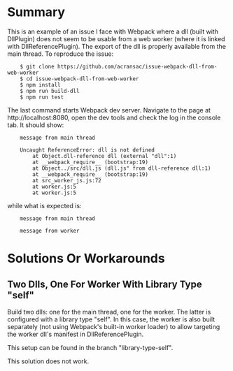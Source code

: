 # Summary
This is an example of an issue I face with Webpack where a dll (built with DllPlugin) does not seem to be usable from a web worker (where it is linked with DllReferencePlugin). The export of the dll is properly available from the main thread.
To reproduce the issue:

```shell
    $ git clone https://github.com/acransac/issue-webpack-dll-from-web-worker
    $ cd issue-webpack-dll-from-web-worker
    $ npm install
    $ npm run build-dll
    $ npm run test
```

The last command starts Webpack dev server. Navigate to the page at http://localhost:8080, open the dev tools and check the log in the console tab. It should show:

```
    message from main thread 

    Uncaught ReferenceError: dll is not defined
        at Object.dll-reference dll (external "dll":1)
        at __webpack_require__ (bootstrap:19)
        at Object../src/dll.js (dll.js" from dll-reference dll:1)
        at __webpack_require__ (bootstrap:19)
        at src_worker_js.js:72
        at worker.js:5
        at worker.js:5
```

while what is expected is:

```
    message from main thread 

    message from worker
```

# Solutions Or Workarounds
## Two Dlls, One For Worker With Library Type "self"
Build two dlls: one for the main thread, one for the worker. The latter is configured with a library type "self". In this case, the worker is also built separately (not using Webpack's built-in worker loader) to allow targeting the worker dll's manifest in DllReferencePlugin.

This setup can be found in the branch "library-type-self".

This solution does not work.
